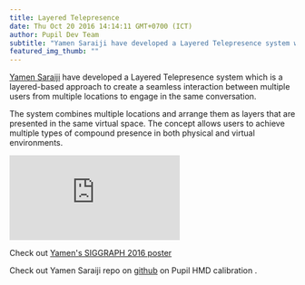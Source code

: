 ```yaml
--- 
title: Layered Telepresence
date: Thu Oct 20 2016 14:14:11 GMT+0700 (ICT) 
author: Pupil Dev Team 
subtitle: "Yamen Saraiji have developed a Layered Telepresence system which is a layered-based approach to create a seamless interaction between multiple users from multiple locations to engage in the same conversation...."
featured_img_thumb: ""
---
```


[Yamen Saraiji](http://myamens.com/) have developed a Layered Telepresence system which is a layered-based approach to create a seamless interaction between multiple users from multiple locations to engage in the same conversation.

The system combines multiple locations and arrange them as layers that are presented in the same virtual space. The concept allows users to achieve multiple types of compound presence in both physical and virtual environments.


<div class="Feature-video-container-16by9">
	<iframe class="Feature-video" src="https://player.vimeo.com/video/162990147" frameborder="0" webkitallowfullscreen mozallowfullscreen allowfullscreen></iframe>
</div>

Check out [Yamen's SIGGRAPH 2016 poster](http://s2016.siggraph.org/poster_pdfs/Poster_24_-_0074.pdf) 

Check out Yamen Saraiji repo on [github](https://github.com/mrayy/PupilHMDCalibration) on Pupil HMD calibration .


